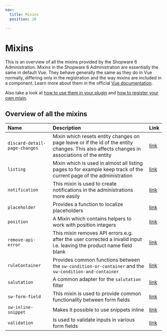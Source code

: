 ```yaml
---
nav:
  title: Mixins
  position: 20

---
```


# Mixins

This is an overview of all the mixins provided by the Shopware 6 Administration. Mixins in the Shopware 6 Administration are essentially the same in default Vue. They behave generally the same as they do in Vue normally, differing only in the registration and the way mixins are included in a component. Learn more about them in the official [Vue documentation](https://vuejs.org/v2/guide/mixins.html).

Also take a look at [how to use them in your plugin](../../../guides/plugins/plugins/administration/using-mixins.md) and [how to register your own mixin](../../../guides/plugins/plugins/administration/add-mixins.md).

## Overview of all the mixins

| Name | Description | Link |
| :--- | :--- | :--- |
| `discard-detail-page-changes` | Mixin which resets entity changes on page leave or if the id of the entity changes. This also affects changes in associations of the entity | [link](https://github.com/shopware/shopware/blob/v6.3.4.1/src/Administration/Resources/app/administration/src/app/mixin/discard-detail-page-changes.mixin.js) |
| `listing` | Mixin which is used in almost all listing pages to for example keep track of the current page of the administration | [link](https://github.com/shopware/shopware/blob/v6.3.4.1/src/Administration/Resources/app/administration/src/app/mixin/listing.mixin.js) |
| `notification` | This mixin is used to create notifications in the administrations more easily | [link](https://github.com/shopware/shopware/blob/v6.3.4.1/src/Administration/Resources/app/administration/src/app/mixin/notification.mixin.js) |
| `placeholder` | Provides a function to localize placeholders | [link](https://github.com/shopware/shopware/blob/v6.3.4.1/src/Administration/Resources/app/administration/src/app/mixin/placeholder.mixin.js) |
| `position` | A Mixin which contains helpers to work with position integers | [link](https://github.com/shopware/shopware/blob/v6.3.4.1/src/Administration/Resources/app/administration/src/app/mixin/position.mixin.js) |
| `remove-api-error` | This mixin removes API errors e.g. after the user corrected a invalid input i.e. leaving the product name field blank | [link](https://github.com/shopware/shopware/blob/v6.3.4.1/src/Administration/Resources/app/administration/src/app/mixin/remove-api-error.mixin.js) |
| `ruleContainer` | Provides common functions between the `sw-condition-or-container` and the `sw-condition-and-container` | [link](https://github.com/shopware/shopware/blob/v6.3.4.1/src/Administration/Resources/app/administration/src/app/mixin/rule-container.mixin.js) |
| `salutation` | A common adapter for the `salutation` filter | [link](https://github.com/shopware/shopware/blob/v6.3.4.1/src/Administration/Resources/app/administration/src/app/mixin/salutation.mixin.js) |
| `sw-form-field` | This mixin is used to provide common functionality between form fields | [link](https://github.com/shopware/shopware/blob/v6.3.4.1/src/Administration/Resources/app/administration/src/app/mixin/form-field.mixin.js) |
| `sw-inline-snippet` | Makes it possible to use snippets inline | [link](https://github.com/shopware/shopware/blob/v6.3.4.1/src/Administration/Resources/app/administration/src/app/mixin/sw-inline-snippet.mixin.js) |
| `validation` | Is used to validate inputs in various form fields | [link](https://github.com/shopware/shopware/blob/v6.3.4.1/src/Administration/Resources/app/administration/src/app/mixin/validation.mixin.js) |
